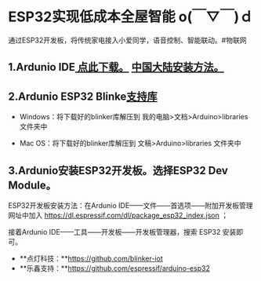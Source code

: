 # ESP32实现低成本全屋智能 o(￣▽￣)ｄ 
通过ESP32开发板，将传统家电接入小爱同学，语音控制、智能联动。#物联网

## 1.Ardunio IDE[ 点此下载。](https://www.arduino.cc/en/Main/Software) [ 中国大陆安装方法。](https://www.arduino.cn/thread-81194-1-1.html)

## 2.Ardunio ESP32 Blinke[支持库](https://github.com/blinker-iot/blinker-library/archive/master.zip)

- Windows：将下载好的blinker库解压到 我的电脑>文档>Arduino>libraries 文件夹中

- Mac OS：将下载好的blinker库解压到 文稿>Arduino>libraries 文件夹中


## 3.Ardunio安装ESP32开发板。选择ESP32 Dev Module。

ESP32开发板安装方法：在Ardunio IDE——文件——首选项——附加开发板管理网址中加入 https://dl.espressif.com/dl/package_esp32_index.json ；

接着Ardunio IDE——工具——开发板——开发板管理器，搜索 ESP32 安装即可。

- **点灯科技：**https://github.com/blinker-iot
- **乐鑫支持：**https://github.com/espressif/arduino-esp32
